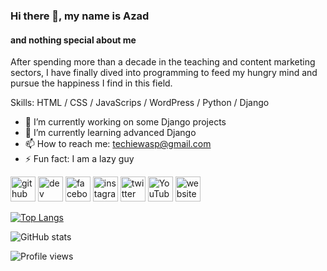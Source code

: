 ### Hi there 👋, my name is Azad
#### and nothing special about me
After spending more than a decade in the teaching and content marketing sectors, I have finally dived into programming to feed my hungry mind and pursue the happiness I find in this field.

Skills: HTML / CSS / JavaScrips / WordPress / Python / Django

- 🔭 I’m currently working on some Django projects 
- 🌱 I’m currently learning advanced Django 
- 📫 How to reach me: techiewasp@gmail.com 
- ⚡ Fun fact: I am a lazy guy 


[<img src='https://cdn.jsdelivr.net/npm/simple-icons@3.0.1/icons/github.svg' alt='github' height='40'>](https://github.com/TechieWasp)  [<img src='https://cdn.jsdelivr.net/npm/simple-icons@3.0.1/icons/dev-dot-to.svg' alt='dev' height='40'>](https://dev.to/techiewasp)  [<img src='https://cdn.jsdelivr.net/npm/simple-icons@3.0.1/icons/facebook.svg' alt='facebook' height='40'>](https://www.facebook.com/TheTechieWasp)  [<img src='https://cdn.jsdelivr.net/npm/simple-icons@3.0.1/icons/instagram.svg' alt='instagram' height='40'>](https://www.instagram.com/thetechiewasp/)  [<img src='https://cdn.jsdelivr.net/npm/simple-icons@3.0.1/icons/twitter.svg' alt='twitter' height='40'>](https://twitter.com/TheTechieWasp)  [<img src='https://cdn.jsdelivr.net/npm/simple-icons@3.0.1/icons/youtube.svg' alt='YouTube' height='40'>](https://www.youtube.com/channel/UCKY5RXSOsYvxwxC0YbSzLGA)  [<img src='https://cdn.jsdelivr.net/npm/simple-icons@3.0.1/icons/icloud.svg' alt='website' height='40'>](https://abulkalamazad.com/)  

[![Top Langs](https://github-readme-stats.vercel.app/api/top-langs/?username=TechieWasp)](https://github.com/anuraghazra/github-readme-stats)

![GitHub stats](https://github-readme-stats.vercel.app/api?username=TechieWasp&show_icons=true)

![Profile views](https://gpvc.arturio.dev/TechieWasp)
